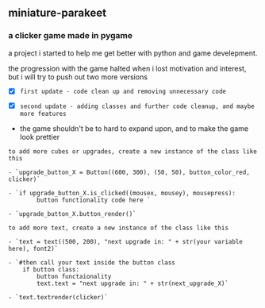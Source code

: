 ## miniature-parakeet
### a clicker game made in pygame

a project i started to help me get better with python and game develepment.

the progression with the game halted when i lost motivation and interest, but i will try to push out two more versions

- [x] `first update - code clean up and removing unnecessary code`

- [x] `second update - adding classes and further code cleanup, and maybe more features`
 
- the game shouldn't be to hard to expand upon, and to make the game look prettier

```
to add more cubes or upgrades, create a new instance of the class like this

- `upgrade_button_X = Button((600, 300), (50, 50), button_color_red, clicker)`

- `if upgrade_button_X.is_clicked((mousex, mousey), mousepress):
        button functionality code here `

- `upgrade_button_X.button_render()`
```

```
to add more text, create a new instance of the class like this

- `text = text((500, 200), "next upgrade in: " + str(your variable here), font2)`

- `#then call your text inside the button class
    if button class:
        button functaionality
        text.text = "next upgrade in: " + str(next_upgrade_X)`

- `text.textrender(clicker)`
```
